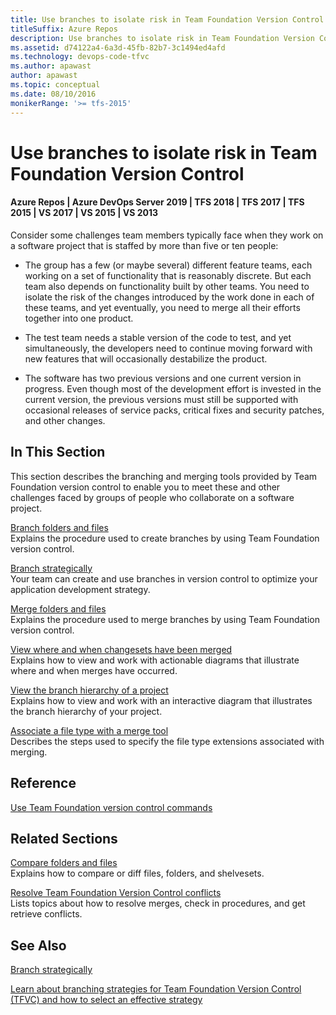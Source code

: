 ```yaml
---
title: Use branches to isolate risk in Team Foundation Version Control
titleSuffix: Azure Repos
description: Use branches to isolate risk in Team Foundation Version Control
ms.assetid: d74122a4-6a3d-45fb-82b7-3c1494ed4afd
ms.technology: devops-code-tfvc
ms.author: apawast
author: apawast
ms.topic: conceptual
ms.date: 08/10/2016
monikerRange: '>= tfs-2015'
---
```


# Use branches to isolate risk in Team Foundation Version Control

#### Azure Repos | Azure DevOps Server 2019 | TFS 2018 | TFS 2017 | TFS 2015 | VS 2017 | VS 2015 | VS 2013

Consider some challenges team members typically face when they work on a software project that is staffed by more than five or ten people:

- The group has a few (or maybe several) different feature teams, each working on a set of functionality that is reasonably discrete. But each team also depends on functionality built by other teams. You need to isolate the risk of the changes introduced by the work done in each of these teams, and yet eventually, you need to merge all their efforts together into one product.

- The test team needs a stable version of the code to test, and yet simultaneously, the developers need to continue moving forward with new features that will occasionally destabilize the product.

- The software has two previous versions and one current version in progress. Even though most of the development effort is invested in the current version, the previous versions must still be supported with occasional releases of service packs, critical fixes and security patches, and other changes.

## In This Section

This section describes the branching and merging tools provided by Team Foundation version control to enable you to meet these and other challenges faced by groups of people who collaborate on a software project.

[Branch folders and files](branch-folders-files.md)  
Explains the procedure used to create branches by using Team Foundation version control.

[Branch strategically](branch-strategically.md)  
Your team can create and use branches in version control to optimize your application development strategy.

[Merge folders and files](merge-folders-files.md)  
Explains the procedure used to merge branches by using Team Foundation version control.

[View where and when changesets have been merged](view-where-when-changesets-have-been-merged.md)  
Explains how to view and work with actionable diagrams that illustrate where and when merges have occurred.

[View the branch hierarchy of a project](view-branch-hierarchy-team-project.md)  
Explains how to view and work with an interactive diagram that illustrates the branch hierarchy of your project.

[Associate a file type with a merge tool](associate-file-type-merge-tool.md)  
Describes the steps used to specify the file type extensions associated with merging.

## Reference

[Use Team Foundation version control commands](use-team-foundation-version-control-commands.md)

## Related Sections

[Compare folders and files](compare-folders-files.md)  
Explains how to compare or diff files, folders, and shelvesets.

[Resolve Team Foundation Version Control conflicts](resolve-team-foundation-version-control-conflicts.md)  
Lists topics about how to resolve merges, check in procedures, and get retrieve conflicts.

## See Also

[Branch strategically](branch-strategically.md)

[Learn about branching strategies for Team Foundation Version Control (TFVC) and how to select an effective strategy](branching-strategies-with-tfvc.md)
